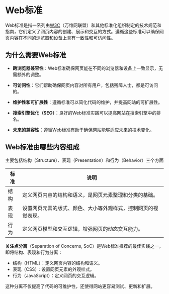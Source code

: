 # Web标准

Web标准是指一系列由[W3C](https://www.w3.org/)（万维网联盟）和其他标准化组织制定的技术规范和指南，它们定义了网页内容的创建、展示和交互的方式。遵循这些标准可以确保网页内容在不同的浏览器和设备上具有一致性和可访问性。

## 为什么需要Web标准

- **跨浏览器兼容性**：Web标准确保网页能在不同的浏览器和设备上一致显示，无需额外的调整。

- **可访问性**：它们帮助确保网页内容对所有用户，包括残障人士，都是可访问的。

- **维护性和可扩展性**：遵循标准可以简化代码的维护，并提高网站的可扩展性。

- **搜索引擎优化（SEO）**：良好的Web标准实践可以提高网站在搜索引擎中的排名。

- **未来的兼容性**：遵循Web标准有助于确保网站能够适应未来的技术变化。

## Web标准由哪些内容组成

主要包括结构（Structure）、表现（Presentation）和行为（Behavior）三个方面

| 标准 | 说明                                                         |
| ---- | ------------------------------------------------------------ |
| 结构 | 定义网页内容的结构和语义，是网页元素整理和分类的基础。       |
| 表现 | 设置网页元素的版式、颜色、大小等外观样式，控制网页的视觉表现。 |
| 行为 | 定义网页模型和交互逻辑，增强网页的动态交互能力。             |



**关注点分离**（Separation of Concerns, SoC）是Web标准推荐的最佳实践之一，即将结构、表现和行为分离：

- 结构（HTML）：定义网页内容的结构和语义。
- 表现（CSS）：设置网页元素的外观样式。
- 行为（JavaScript）：定义网页的交互逻辑。

这种分离不仅提高了代码的可维护性，还使得网站更容易测试、更新和扩展。
